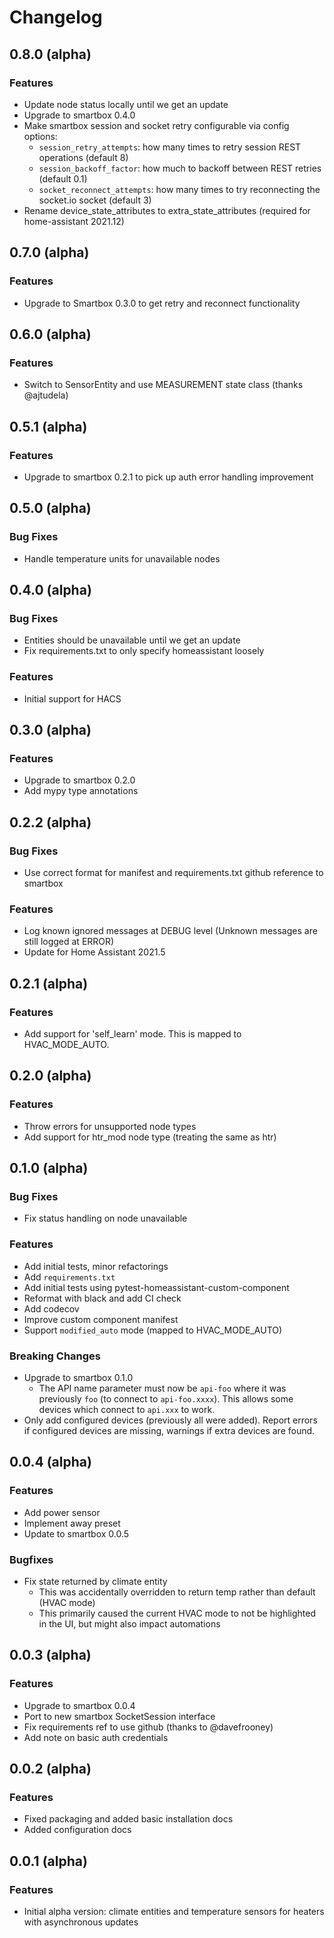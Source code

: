 # Changelog

## 0.8.0 (alpha)

### Features
* Update node status locally until we get an update
* Upgrade to smartbox 0.4.0
* Make smartbox session and socket retry configurable via config options:
  * `session_retry_attempts`: how many times to retry session REST operations
    (default 8)
  * `session_backoff_factor`: how much to backoff between REST retries (default
    0.1)
  * `socket_reconnect_attempts`: how many times to try reconnecting the
    socket.io socket (default 3)
* Rename device_state_attributes to extra_state_attributes (required for
  home-assistant 2021.12)

## 0.7.0 (alpha)

### Features
* Upgrade to Smartbox 0.3.0 to get retry and reconnect functionality

## 0.6.0 (alpha)

### Features
* Switch to SensorEntity and use MEASUREMENT state class (thanks @ajtudela)

## 0.5.1 (alpha)

### Features
* Upgrade to smartbox 0.2.1 to pick up auth error handling improvement

## 0.5.0 (alpha)

### Bug Fixes
* Handle temperature units for unavailable nodes

## 0.4.0 (alpha)

### Bug Fixes
* Entities should be unavailable until we get an update
* Fix requirements.txt to only specify homeassistant loosely

### Features
* Initial support for HACS

## 0.3.0 (alpha)

### Features
* Upgrade to smartbox 0.2.0
* Add mypy type annotations

## 0.2.2 (alpha)

### Bug Fixes
* Use correct format for manifest and requirements.txt github reference to smartbox

### Features
* Log known ignored messages at DEBUG level (Unknown messages are still logged at ERROR)
* Update for Home Assistant 2021.5

## 0.2.1 (alpha)

### Features
* Add support for 'self_learn' mode. This is mapped to HVAC_MODE_AUTO.

## 0.2.0 (alpha)

### Features
* Throw errors for unsupported node types
* Add support for htr_mod node type (treating the same as htr)

## 0.1.0 (alpha)

### Bug Fixes
* Fix status handling on node unavailable

### Features
* Add initial tests, minor refactorings
* Add `requirements.txt`
* Add initial tests using pytest-homeassistant-custom-component
* Reformat with black and add CI check
* Add codecov
* Improve custom component manifest
* Support `modified_auto` mode (mapped to HVAC_MODE_AUTO)

### Breaking Changes
* Upgrade to smartbox 0.1.0
  * The API name parameter must now be `api-foo` where it was previously `foo`
    (to connect to `api-foo.xxxx`). This allows some devices which connect to
    `api.xxx` to work.
* Only add configured devices (previously all were added). Report errors if
  configured devices are missing, warnings if extra devices are found.

## 0.0.4 (alpha)

### Features
* Add power sensor
* Implement away preset
* Update to smartbox 0.0.5

### Bugfixes
* Fix state returned by climate entity
  * This was accidentally overridden to return temp rather than default (HVAC
    mode)
  * This primarily caused the current HVAC mode to not be highlighted in the UI,
    but might also impact automations

## 0.0.3 (alpha)

### Features
* Upgrade to smartbox 0.0.4
* Port to new smartbox SocketSession interface
* Fix requirements ref to use github (thanks to @davefrooney)
* Add note on basic auth credentials

## 0.0.2 (alpha)

### Features
* Fixed packaging and added basic installation docs
* Added configuration docs

## 0.0.1 (alpha)

### Features
* Initial alpha version: climate entities and temperature sensors for heaters
  with asynchronous updates
